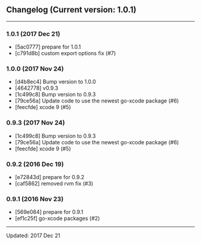 ## Changelog (Current version: 1.0.1)

-----------------

### 1.0.1 (2017 Dec 21)

* [5ac0777] prepare for 1.0.1
* [c791d8b] custom export options fix (#7)

### 1.0.0 (2017 Nov 24)

* [d4b8ec4] Bump version to 1.0.0
* [4642778] v0.9.3
* [1c499c8] Bump version to 0.9.3
* [79ce56a] Update code to use the newest go-xcode package (#6)
* [feecfde] xcode 9 (#5)

### 0.9.3 (2017 Nov 24)

* [1c499c8] Bump version to 0.9.3
* [79ce56a] Update code to use the newest go-xcode package (#6)
* [feecfde] xcode 9 (#5)

### 0.9.2 (2016 Dec 19)

* [e72843d] prepare for 0.9.2
* [caf5862] removed rvm fix (#3)

### 0.9.1 (2016 Nov 23)

* [569e084] prepare for 0.9.1
* [ef1c25f] go-xcode packages (#2)

-----------------

Updated: 2017 Dec 21